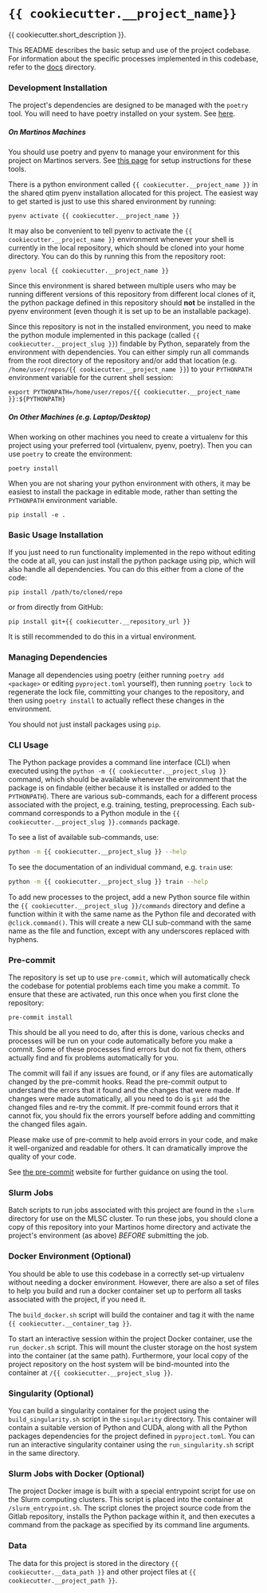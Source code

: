 # `{{ cookiecutter.__project_name}}`

{{ cookiecutter.short_description }}.

This README describes the basic setup and use of the project codebase. For
information about the specific processes implemented in this codebase, refer
to the [docs](docs/) directory.

### Development Installation

The project's dependencies are designed to be managed with the `poetry` tool.
You will need to have poetry installed on your system. See
[here](https://python-poetry.org/docs/).

##### On Martinos Machines

You should use poetry and pyenv to manage your environment for this project on
Martinos servers. See
[this page](https://github.com/QTIM-Lab/qtim-standards/blob/main/environment_setup.md)
for setup instructions for these tools.

There is a python environment called `{{ cookiecutter.__project_name }}` in the
shared qtim pyenv installation allocated for this project. The easiest way to
get started is just to use this shared environment by running:

```
pyenv activate {{ cookiecutter.__project_name }}
```

It may also be convenient to tell pyenv to activate the `{{
cookiecutter.__project_name }}` environment whenever your shell is currently in
the local repository, which should be cloned into your home directory. You can
do this by running this from the repository root:

```
pyenv local {{ cookiecutter.__project_name }}
```

Since this environment is shared between multiple users who may be running
different versions of this repository from different local clones of it, the
python package defined in this repository should **not** be installed in the
pyenv environment (even though it is set up to be an installable package).

Since this repository is not in the installed environment, you need to make the
python module implemented in this package (called
`{{ cookiecutter.__project_slug }}`) findable by
Python, separately from the environment with dependencies. You can either
simply run all commands from the root directory of the repository and/or add
that location (e.g. `/home/user/repos/{{ cookiecutter.__project_name }}`) to your `PYTHONPATH`
environment variable for the current shell session:

```
export PYTHONPATH=/home/user/repos/{{ cookiecutter.__project_name }}:${PYTHONPATH}
```

##### On Other Machines (e.g. Laptop/Desktop)

When working on other machines you need to create a virtualenv for this project
using your preferred tool (virtualenv, pyenv, poetry). Then you can use
`poetry` to create the environment:

```
poetry install
```

When you are not sharing your python environment with others, it may be easiest
to install the package in editable mode, rather than setting the `PYTHONPATH`
environment variable.

```
pip install -e .
```

### Basic Usage Installation

If you just need to run functionality implemented in the repo without editing
the code at all, you can just install the python package using pip, which will
also handle all dependencies. You can do this either from a clone of the code:

```
pip install /path/to/cloned/repo
```

or from directly from GitHub:

```
pip install git+{{ cookiecutter.__repository_url }}
```

It is still recommended to do this in a virtual environment.

### Managing Dependencies

Manage all dependencies using poetry (either running `poetry add <package>` or
editing `pyproject.toml` yourself), then running `poetry lock` to regenerate
the lock file, committing your changes to the repository, and then using
`poetry install` to actually reflect these changes in the environment.

You should not just install packages using `pip`.

### CLI Usage

The Python package provides a command line interface (CLI) when executed using
the `python -m {{ cookiecutter.__project_slug }}` command, which should be
available whenever the environment that the package is on findable (either
because it is installed or added to the `PYTHONPATH`). There are various
sub-commands, each for a different process associated with the project, e.g.
training, testing, preprocessing. Each sub-command corresponds to a Python
module in the `{{ cookiecutter.__project_slug }}.commands` package.

To see a list of available sub-commands, use:

```bash
python -m {{ cookiecutter.__project_slug }} --help
```

To see the documentation of an individual command, e.g. `train` use:

```bash
python -m {{ cookiecutter.__project_slug }} train --help
```

To add new processes to the project, add a new Python source file within the
`{{ cookiecutter.__project_slug }}/commands` directory and define a
function within it with the same name as the Python file and decorated with
`@click.command()`. This will create a new CLI sub-command with the same name
as the file and function, except with any underscores replaced with hyphens.


### Pre-commit

The repository is set up to use `pre-commit`, which will automatically check
the codebase for potential problems each time you make a commit. To ensure
that these are activated, run this once when you first clone the repository:

```
pre-commit install
```

This should be all you need to do, after this is done, various checks and
processes will be run on your code automatically before you make a commit.
Some of these processes find errors but do not fix them, others actually find
and fix problems automatically for you.

The commit will fail if any issues are found, or if any files are automatically
changed by the pre-commit hooks. Read the pre-commit output to understand the
errors that it found and the changes that were made. If changes were made
automatically, all you need to do is `git add` the changed files and re-try
the commit. If pre-commit found errors that it cannot fix, you should fix the
errors yourself before adding and committing the changed files again.

Please make use of pre-commit to help avoid errors in your code, and make it
well-organized and readable for others. It can dramatically improve the
quality of your code.

See [the pre-commit](https://pre-commit.com/) website for further guidance on
using the tool.

### Slurm Jobs

Batch scripts to run jobs associated with this project are found in the `slurm`
directory for use on the MLSC cluster. To run these jobs, you should clone a
copy of this repository into your Martinos home directory and activate the
project's environment (as above) *BEFORE* submitting the job.

### Docker Environment (Optional)

You should be able to use this codebase in a correctly set-up virtualenv
without needing a docker environment. However, there are also a set of files
to help you build and run a docker container set up to perform all tasks
associated with the project, if you need it.

The `build_docker.sh` script will build the container and tag it with the
name `{{ cookiecutter.__container_tag }}`.

To start an interactive session within the project Docker container, use the
`run_docker.sh` script. This will mount the cluster storage on the host system
into the container (at the same path). Furthermore, your local copy of the
project repository on the host system will be bind-mounted into the container
at `/{{ cookiecutter.__project_slug }}`.

### Singularity (Optional)

You can build a singularity container for the project using the
`build_singularity.sh` script in the `singularity` directory. This container
will contain a suitable version of Python and CUDA, along with all the
Python packages dependencies for the project defined in `pyproject.toml`. You
can run an interactive singularity container using the `run_singularity.sh`
script in the same directory.

### Slurm Jobs with Docker (Optional)

The project Docker image is built with a special entrypoint script for use on
the Slurm computing clusters. This script is placed into the container at
`/slurm_entrypoint.sh`. The script clones the project source code from the
Gitlab repository, installs the Python package within it, and then executes a
command from the package as specified by its command line arguments.

### Data

The data for this project is stored in the directory
`{{ cookiecutter.__data_path }}` and other project files at
`{{ cookiecutter.__project_path }}`.
